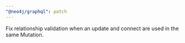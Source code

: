 ```yaml
---
"@neo4j/graphql": patch
---
```


Fix relationship validation when an update and connect are used in the same Mutation.
